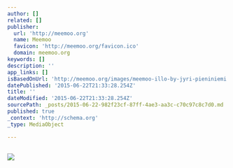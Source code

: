 ```yaml
---
author: []
related: []
publisher:
  url: 'http://meemoo.org'
  name: Meemoo
  favicon: 'http://meemoo.org/favicon.ico'
  domain: meemoo.org
keywords: []
description: ''
app_links: []
isBasedOnUrl: 'http://meemoo.org/images/meemoo-illo-by-jyri-pieniniemi.png'
datePublished: '2015-06-22T21:33:28.254Z'
title: ''
dateModified: '2015-06-22T21:33:28.254Z'
sourcePath: _posts/2015-06-22-982f23cf-87ff-4ae3-aa3c-c70c97c8c7d0.md
published: true
_context: 'http://schema.org'
_type: MediaObject

---
```

<article style=""><h1></h1><p></p><img src="http://meemoo.org/images/meemoo-illo-by-jyri-pieniniemi.png" /></article>
